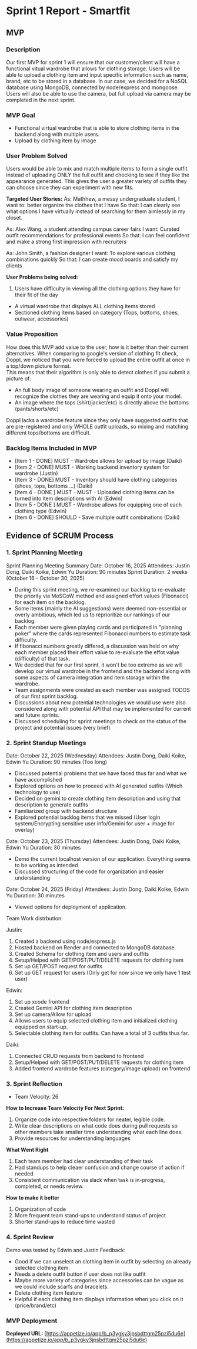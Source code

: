 # Sprint 1 Report - Smartfit

##  MVP

###  Description

Our first MVP for sprint 1 will ensure that our customer/client will have a functional vitual wardrobe that allows for clothing storage. Users will be able to upload a clothing item and input specific information such as name, brand, etc to be stored in a database. In our case, we decided for a NoSQL database using MongoDB, connected by node/express and mongoose. Users will also be able to use the camera, but full upload via camera may be completed in the next sprint. 

###  MVP Goal

- Functional virtual wardrobe that is able to store clothing items in the backend along with multiple users.
- Upload by clothing item by image

###  User Problem Solved

Users would be able to mix and match multiple items to form a single outfit instead of uploading ONLY the full outfit and checking to see if they like the appearance generated. This gives the user a greater variety of outfits they can choose since they can experiment with new fits. 


**Targeted User Stories:**
As: Mathhew, a messy undergraduate student,
I want to: better organize the clothes that I have
So that: I can clearly see what options I have virtually instead of searching for them aimlessly in my closet.   

As: Alex Wang, a student attending campus career fairs
I want: Curated outfit recommendations for professional events
So that: I can feel confident and make a strong first impression with recruiters

As: John Smith, a fashion designer
I want: To explore various clothing combinations quickly
So that: I can create mood boards and satisfy my clients

**User Problems being solved:**

1. Users have difficulty in viewing all the clothing options they have for their fit of the day
- A virtual wardrobe that displays ALL clothing items stored
- Sectioned clothing items based on category (Tops, bottoms, shoes, outwear, accessories)


###  Value Proposition
How does this MVP add value to the user, how is it better than their current alternatives.
When comparing to google's version of clothing fit check, Doppl, we noticed that you were forced to upload the entire outfit at once in a top/down picture format.  
This means that their algorithm is only able to detect clothes if you submit a picture of:
- An full body image of someone wearing an outfit and Doppl will recognize the clothes they are wearing and equip it onto your model.
- An image where the tops (shirt/jacket/etc) is directly above the bottoms (pants/shorts/etc) 

Doppl lacks a wardrobe feature since they only have suggested outfits that are pre-registered and only WHOLE outfit uploads, so mixing and matching different tops/bottoms are difficult. 

###  Backlog Items Included in MVP

- [Item 1 - DONE] MUST - Wardrobe allows for upload by image (Daiki)
- [Item 2 - DONE] MUST - Working backend inventory system for wardrobe (Justin)
- [Item 3 - DONE] MUST - Inventory should have clothing categories (shoes, tops, bottoms ...) (Daiki)
- [Item 4 - DONE ] MUST - MUST - Uploaded clothing items can be turned into item descriptions with AI (Edwin)
- [Item 5 - DONE ] MUST - Wardrobe allows for equipping one of each clothing type (Edwin)
- [Item 6 - DONE] SHOULD - Save multiple outfit combinations (Daiki)

##  Evidence of SCRUM Process

### 1. Sprint Planning Meeting
Sprint Planning Meeting Summary
Date: October 16, 2025
Attendees: Justin Dong, Daiki Koike, Edwin Yu
Duration: 90 minutes
Sprint Duration: 2 weeks (October 16 - October 30, 2025)

- During this sprint meeting, we re-examined our backlog to re-evaluate the priority via MoSCoW method and assigned effort values (Fibonacci) for each item on the backlog.
- Some items (mainly the AI suggestions) were deemed non-essential or overly ambitious, which led us to reprioritize our rankings of our backlog.
- Each member were given playing cards and participated in "planning poker" where the cards represented Fibonacci numbers to estimate task difficulty.
- If fibonacci numbers greatly differed, a discussion was held on why each member placed their effort value to re-evaluate the effot value (difficulty) of that task.
- We decided that for our first sprint, it won't be too extreme as we will develop our virtual wardrobe in the frontend and the backend along with some aspects of camera integration and item storage within the wardrobe.
- Team assignments were created as each member was assigned TODOS of our first sprint backlog.
- Discussions about new potential technologies we would use were also considered along with potential API that may be implemented for current and future sprints.
- Discussed scheduling for sprint meetings to check on the status of the project and potential issues (very brief)

### 2. Sprint Standup Meetings

Date: October 22, 2025 (Wednesday)
Attendees: Justin Dong, Daiki Koike, Edwin Yu
Duration: 90 minutes (Too long)

- Discussed potential problems that we have faced thus far and what we have accomplished
- Explored options on how to proceed with AI generated outfits (Which technology to use)
- Decided on gemini to create clothing item description and using that description to generate outfits
- Familiarized group with backend structure
- Explored potential backlog items that we missed (User login system/Encrypting sensitive user info/Gemini for user + image for overlay)

Date: October 23, 2025 (Thursday)
Attendees: Justin Dong, Daiki Koike, Edwin Yu
Duration: 30 minutes

- Demo the current localhost version of our application. Everything seems to be working as intended
- Discussed structuring of the code for organization and easier understanding

Date: October 24, 2025 (Friday)
Attendees: Justin Dong, Daiki Koike, Edwin Yu
Duration: 30 minutes

- Viewed options for deployment of application.

Team Work distrbution:

Justin:
1. Created a backend using node/espress.js
2. Hosted backend on Render and connected to MongoDB database.
3. Created Schema for clothing item and users and outfits
4. Setup/Helped with GET/POST/PUT/DELETE requests for clothing item
5. Set up GET/POST request for outfits
6. Set up GET request for users (Only get for now since we only have 1 test user)

Edwin:
1. Set up xcode frontend
2. Created Gemini API for clothing item description
3. Set up camera/Allow for upload
4. Allows users to equip selected clothing item and initialized clothing equipped on start-up.
5. Selectable clothing item for outfits. Can have a total of 3 outfits thus far.

Daiki:
1. Connected CRUD requests from backend to frontend
2. Setup/Helped with GET/POST/PUT/DELETE requests for clothing item
3. Added frontend wardrobe features (category/image upload) on frontend 

### 3. Sprint Reflection

- Team Velocity: 26

**How to Increase Team Velocity For Next Sprint:**
1. Organize code into respective folders for neater, legible code.
2. Write clear descriptions on what code does during pull requests so other members take smaller time understanding what each line does.
3. Provide resources for understanding languages

**What Went Right**
1. Each team member had clear understanding of their task
2. Had standups to help cleaer confusion and change course of action if needed
3. Consistent communication via slack when task is in-progress, completed, or needs review.

**How to make it better**
1. Organization of code
2. More frequent team stand-ups to understand status of project
3. Shorter stand-ups to reduce time wasted

### 4. Sprint Review

Demo was tested by Edwin and Justin
Feedback:
- Good if we can unselect an clothing item in outfit by selecting an already selected clothing item.
- Needs a delete outfit button if user does not like outfit
- Maybe more variety of categories since accessories can be vague as we could include scarfs and bracelets.
- Delete clothing item feature
- Helpful if each clothing item displays information when you click on it (price/brand/etc)

### MVP Deployment

**Deployed URL:** [https://appetize.io/app/b_p3ygky3jpsbdttgm25pzi5du6e](https://appetize.io/app/b_p3ygky3jpsbdttgm25pzi5du6e)
